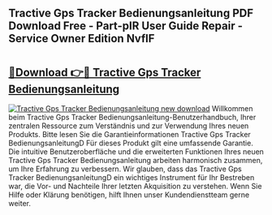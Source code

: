 ## Tractive Gps Tracker Bedienungsanleitung PDF Download Free - Part-pIR User Guide Repair - Service Owner Edition NvflF

# <h2><a href="http://df54pg.blite.top/?on=Tractive+Gps+Tracker+Bedienungsanleitung">🔗Download 👉🔴 Tractive Gps Tracker Bedienungsanleitung</a></h2>

[![Tractive Gps Tracker Bedienungsanleitung new download](https://i.imgur.com/lujVjoI.png)](http://df54pg.blite.top/?on=Tractive+Gps+Tracker+Bedienungsanleitung)
Willkommen beim Tractive Gps Tracker Bedienungsanleitung-Benutzerhandbuch, Ihrer zentralen Ressource zum Verständnis und zur Verwendung Ihres neuen Produkts. Bitte lesen Sie die Garantieinformationen Tractive Gps Tracker BedienungsanleitungD Für dieses Produkt gilt eine umfassende Garantie. Die intuitive Benutzeroberfläche und die erweiterten Funktionen Ihres neuen Tractive Gps Tracker Bedienungsanleitung arbeiten harmonisch zusammen, um Ihre Erfahrung zu verbessern. Wir glauben, dass das Tractive Gps Tracker BedienungsanleitungD ein wichtiges Instrument für Ihr Bestreben war, die Vor- und Nachteile Ihrer letzten Akquisition zu verstehen. Wenn Sie Hilfe oder Klärung benötigen, hilft Ihnen unser Kundendienstteam gerne weiter.
